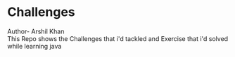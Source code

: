 # Challenges
Author- Arshil Khan
<br>
This Repo shows the Challenges that i'd tackled and Exercise that i'd solved while learning java 
